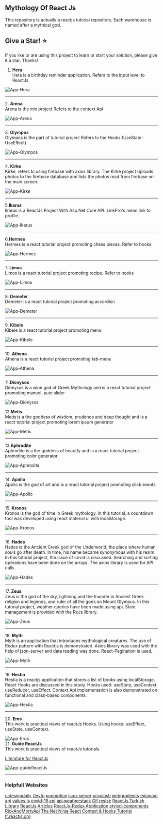 ## Mythology Of React Js
<p>This repository is actually a reactjs tutorial repository. Each warehouse is named after a mythical god.</p>

## Give a Star! :star:

If you like or are using this project to learn or start your solution, please give it a star. Thanks!

1. <b> Hera </b> </br>
Hera is a birthday reminder application. Refers to the input level to ReactJs.

![App-Hera](https://github.com/NisanurBulut/MythologyOfReactJs/blob/master/Trailers/Trailer_Hera.gif)
<br>
<hr>
2. <b> Arena </b> </br>
Arena is the mix project Refers to the  context Api

![App-Arena](https://github.com/NisanurBulut/MythologyOfReactJs/blob/master/Trailers/Trailer_Arena.gif)
<br>
<hr>
3. <b> Olympos </b> </br>
Olympos is the part of tutorial project Refers to the  Hooks (UseState-UseEffect)

![App-Olympos](https://github.com/NisanurBulut/MythologyOfReactJs/blob/master/Trailers/Trailer_Olympos.gif)
<br>
<hr>
4. <b> Kirke </b> </br>
Kirke, refers to using firebase with axios library. The Kirke project uploads photos to the firebase database and lists the photos read from firebase on the main screen.

![App-Kirke](https://github.com/NisanurBulut/MythologyOfReactJs/blob/master/Trailers/Trailer_Kirke.gif)
<br>
<hr>
5.<b>Ikarus</b> <br>
Ikarus is a ReactJs Project With Asp.Net Core API. LinkPro's mean link to profile.

![App-Ikarus](https://github.com/NisanurBulut/MythologyOfReactJs/blob/master/Trailers/Trailer_Ikarus.gif)
<br>
<hr>

6.<b>Hermes</b> <br>
Hermes is a react tutorial project promoting chess pieces. Refer to hooks

![App-Hermes](https://github.com/NisanurBulut/MythologyOfReactJs/blob/master/Trailers/Trailer_Hermes.gif)
<br>
<hr>
7. <b>Limos</b> <br>
Limos is a react tutorial project promoting recipe. Refer to hooks

![App-Limos](https://github.com/NisanurBulut/MythologyOfReactJs/blob/master/Trailers/Trailer_Limos.gif)
<br>
<hr>
8. <b>Demeter</b> <br>
Demeter is a react tutorial project promoting accordion

![App-Demeter](https://github.com/NisanurBulut/MythologyOfReactJs/blob/master/Trailers/Trailer_Demeter.gif)
<br>
<hr>
9. <b>Kibele</b> <br>
Kibele is a react tutorial project promoting menu

![App-Kibele](https://github.com/NisanurBulut/MythologyOfReactJs/blob/master/Trailers/Trailer_Kibele.gif)
<br>
<hr>
10. <b>Athena</b> <br>
Athena is a react tutorial project promoting tab-menu

![App-Athena](https://github.com/NisanurBulut/MythologyOfReactJs/blob/master/Trailers/Trailer_Athena.gif)
<br>
<hr>
11.<b>Dionysos</b> <br>
Dionysos is a wine god of Greek Mythology and is a react tutorial project promoting manuel, auto slider

![App-Dionysos](https://github.com/NisanurBulut/MythologyOfReactJs/blob/master/Trailers/Trailer_Dionysos.gif)

12.<b>Metis</b> <br>
Metis is a the goddess of wisdom, prudence and deep thought and is a react tutorial project promoting lorem ipsum generator

![App-Metis](https://github.com/NisanurBulut/MythologyOfReactJs/blob/master/Trailers/Trailer_Metis.gif)
<br>
<hr>
13.<b>Aphrodite</b> <br>
Aphrodite is a the goddess of beautfy and is a react tutorial project promoting color generator

![App-Aphrodite](https://github.com/NisanurBulut/MythologyOfReactJs/blob/master/Trailers/Trailer_Afrodit.gif)
<br>
<hr>
14. <b>Apollo</b> <br>
Apollo is the god of art and is a react tutorial project promoting click events

![App-Apollo](https://github.com/NisanurBulut/MythologyOfReactJs/blob/master/Trailers/Trailer_Apollo.gif)
<br>
<hr>
15. <b>Kronos</b> <br>
Kronos is the god of time in Greek mythology. In this tutorial, a countdown tool was developed using react material ui with localstorage.

![App-Kronos](https://github.com/NisanurBulut/MythologyOfReactJs/blob/master/Trailers/Trailer_Kronos.gif)
<br>
<hr>
16. <b>Hades</b> <br>
Hades is the Ancient Greek god of the Underworld, the place where human souls go after death. In time, his name became synonymous with his realm. In this tutorial project, the issue of covid is discussed. Searching and sorting operations have been done on the arrays. The axios library is used for API calls.

![App-Hades](https://github.com/NisanurBulut/MythologyOfReactJs/blob/master/Trailers/Trailer_Hades.gif)
<br>
<hr>
17. <b>Zeus</b> <br>
Zeus is the god of the sky, lightning and the thunder in Ancient Greek religion and legends, and ruler of all the gods on Mount Olympus. In this tutorial project, weather queries have been made using api. State management is provided with the RxJs library.

![App-Zeus](https://github.com/NisanurBulut/MythologyOfReactJs/blob/master/Trailers/Trailer_Zeusv2.gif)
<br>
<hr>
18. <b>Myth</b> <br>
Myth is an application that introduces mythological creatures. The use of Redux pattern with Reactjs is demonstrated. Axios library was used with the help of json-server and data reading was done. React-Pagination is used.

![App-Myth](https://github.com/NisanurBulut/MythologyOfReactJs/blob/master/Trailers/Trailer_Mythv2.gif)
<br>
<hr>
19. <b>Hestia</b> <br>
Hestia is a reactjs application that stores a list of books using localStorage. React Hooks are discussed in this study. Hooks used: useState, useContext, useReducer, useEffect. Context Api implementation is also demonstrated on functional and class-based components.

![App-Hestia](https://github.com/NisanurBulut/MythologyOfReactJs/blob/master/Trailers/Trailer_Hestia.gif)
<br>
<hr>
20. <b>Eros</b> <br>
This work is practical views of reactJs Hooks. Using hooks: useEffect, useState, useContext.

![App-Eros](https://github.com/NisanurBulut/MythologyOfReactJs/blob/master/Trailers/Trailer_Eros.gif)
<br>
21. <b>Guide ReactJs</b> <br>
This work is practical views of reactJs tutorials.

[Literature for ReactJs](https://github.com/NisanurBulut/MythologyOfReactJs/tree/master/guideReactJs)

![App-guideReactJs](https://github.com/NisanurBulut/MythologyOfReactJs/blob/master/Trailers/Trailer_GuideReactJs.gif)
<br>
<hr>


### Helpfull Websites
[uidesigndaily](https://uidesigndaily.com/posts/sketch-birthdays-list-card-widget-day-1042)
[Devto](https://dev.to/) [popmotion](https://popmotion.io) [json-server](https://github.com/typicode/json-server)
[unsplash](https://unsplash.com/) [webgradients](https://webgradients.com/) [edamam api](https://developer.edamam.com/)
 [values.js](https://github.com/noeldelgado/values.js) [covid-19 api](https://api.covid19api.com/) [api.weatherstack](http://api.weatherstack.com) [Gif resize](https://ezgif.com/resize) [ReactJs Turkish Library](https://github.com/omergulcicek/react) [ReactJs Articles](https://www.ninjakod.com/category/genel/reactjs/) [ReactJs-Redux Application](https://youtu.be/GbAENvrGbDo) [styled-components](https://styled-components.com/)
 [RickAndMortyApi](https://rickandmortyapi.com/documentation) [The Net Ninja React Context & Hooks Tutorial](https://www.youtube.com/playlist?list=PL4cUxeGkcC9hNokByJilPg5g9m2APUePI) [tr.reactjs.org](https://tr.reactjs.org/docs/getting-started.html)